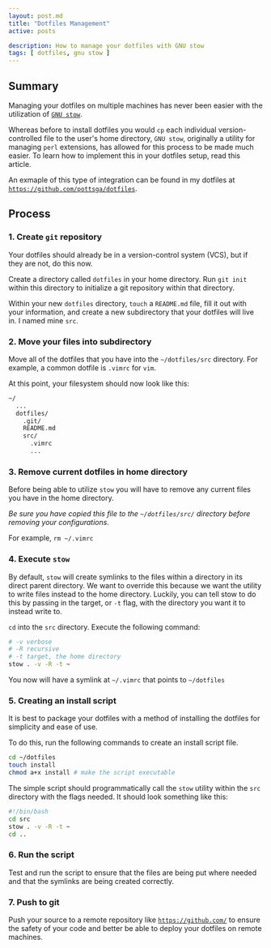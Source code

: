 ```yaml
---
layout: post.md
title: "Dotfiles Management"
active: posts

description: How to manage your dotfiles with GNU stow 
tags: [ dotfiles, gnu stow ]
---
```




## Summary

Managing your dotfiles on multiple machines has never been easier with the utilization of [`GNU stow`](https://www.gnu.org/software/stow/). 

Whereas before to install dotfiles you would `cp` each individual version-controlled file to the user's home directory, `GNU stow`, originally a utility for managing `perl` extensions, has allowed for this process to be made much easier. To learn how to implement this in your dotfiles setup, read this article.

An exmaple of this type of integration can be found in my dotfiles at [`https://github.com/pottsga/dotfiles`](https://github.com/pottsga/dotfiles).

## Process

### 1. Create `git` repository

Your dotfiles should already be in a version-control system (VCS), but if they are not, do this now. 

Create a directory called `dotfiles` in your home directory. Run `git init` within this directory to initialize a git repository within that directory.

Within your new `dotfiles` directory, `touch` a `README.md` file, fill it out with your information, and create a new subdirectory that your dotfiles will live in. I named mine `src`.

### 2. Move your files into subdirectory

Move all of the dotfiles that you have into the `~/dotfiles/src` directory. For example, a common dotfile is `.vimrc` for `vim`.

At this point, your filesystem should now look like this:

```bash
~/
  ...
  dotfiles/
    .git/
    README.md
    src/
      .vimrc
      ...
```

### 3. Remove current dotfiles in home directory

Before being able to utilize `stow` you will have to remove any current files you have in the home directory. 

_Be sure you have copied this file to the `~/dotfiles/src/` directory before removing your configurations._

For example, `rm ~/.vimrc`

### 4. Execute `stow`

By default, `stow` will create symlinks to the files within a directory in its direct parent directory. We want to override this because we want the utility to write files instead to the home directory. Luckily, you can tell stow to do this by passing in the target, or `-t` flag, with the directory you want it to instead write to.

`cd` into the `src` directory. Execute the following command:

```bash
# -v verbose
# -R recursive
# -t target, the home directory
stow . -v -R -t ~
```

You now will have a symlink at `~/.vimrc` that points to `~/dotfiles`

### 5. Creating an install script

It is best to package your dotfiles with a method of installing the dotfiles for simplicity and ease of use.

To do this, run the following commands to create an install script file.

```bash
cd ~/dotfiles
touch install
chmod a+x install # make the script executable
```

The simple script should programmatically call the `stow` utility within the `src` directory with the flags needed. It should look something like this:

```bash
#!/bin/bash
cd src
stow . -v -R -t ~
cd ..
```

### 6. Run the script

Test and run the script to ensure that the files are being put where needed and that the symlinks are being created correctly.

### 7. Push to git

Push your source to a remote repository like [`https://github.com/`](https://github.com/) to ensure the safety of your code and better be able to deploy your dotfiles on remote machines.
